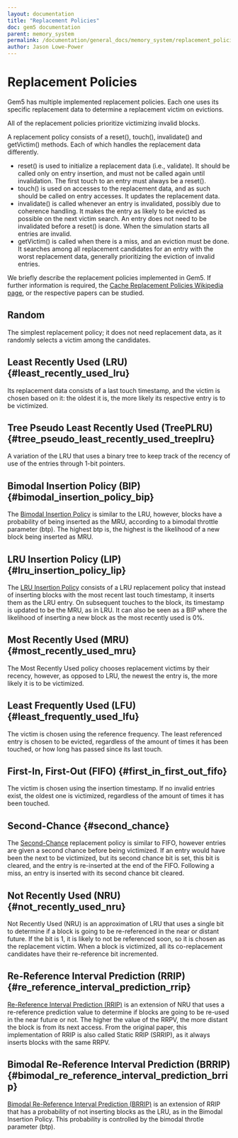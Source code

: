 ```yaml
---
layout: documentation
title: "Replacement Policies"
doc: gem5 documentation
parent: memory_system
permalink: /documentation/general_docs/memory_system/replacement_policies/
author: Jason Lowe-Power
---
```


# Replacement Policies

Gem5 has multiple implemented replacement policies. Each one uses its
specific replacement data to determine a replacement victim on
evictions.

All of the replacement policies prioritize victimizing invalid blocks.

A replacement policy consists of a reset(), touch(), invalidate() and
getVictim() methods. Each of which handles the replacement data
differently.

-   reset() is used to initialize a replacement data (i.e., validate).
    It should be called only on entry insertion, and must not be called
    again until invalidation. The first touch to an entry must always be
    a reset().
-   touch() is used on accesses to the replacement data, and as such
    should be called on entry accesses. It updates the replacement data.
-   invalidate() is called whenever an entry is invalidated, possibly
    due to coherence handling. It makes the entry as likely to be
    evicted as possible on the next victim search. An entry does not
    need to be invalidated before a reset() is done. When the simulation
    starts all entries are invalid.
-   getVictim() is called when there is a miss, and an eviction must be
    done. It searches among all replacement candidates for an entry with
    the worst replacement data, generally prioritizing the eviction of
    invalid entries.

We briefly describe the replacement policies implemented in Gem5. If
further information is required, the [Cache Replacement Policies
Wikipedia page](https://en.wikipedia.org/wiki/Cache_replacement_policies), or the respective papers can be studied.

Random
------

The simplest replacement policy; it does not need replacement data, as
it randomly selects a victim among the candidates.

Least Recently Used (LRU) {#least_recently_used_lru}
-------------------------

Its replacement data consists of a last touch timestamp, and the victim
is chosen based on it: the oldest it is, the more likely its respective
entry is to be victimized.

Tree Pseudo Least Recently Used (TreePLRU) {#tree_pseudo_least_recently_used_treeplru}
------------------------------------------

A variation of the LRU that uses a binary tree to keep track of the
recency of use of the entries through 1-bit pointers.

Bimodal Insertion Policy (BIP) {#bimodal_insertion_policy_bip}
------------------------------

The [Bimodal Insertion Policy] is similar to the LRU, however, blocks
have a probability of being inserted as the MRU, according to a bimodal
throttle parameter (btp). The highest btp is, the highest is the
likelihood of a new block being inserted as MRU.

LRU Insertion Policy (LIP) {#lru_insertion_policy_lip}
--------------------------

The [LRU Insertion Policy][Bimodal Insertion Policy] consists of a LRU
replacement policy that instead of inserting blocks with the most recent
last touch timestamp, it inserts them as the LRU entry. On subsequent
touches to the block, its timestamp is updated to be the MRU, as in LRU.
It can also be seen as a BIP where the likelihood of inserting a new
block as the most recently used is 0%.

Most Recently Used (MRU) {#most_recently_used_mru}
------------------------

The Most Recently Used policy chooses replacement victims by their
recency, however, as opposed to LRU, the newest the entry is, the more
likely it is to be victimized.

Least Frequently Used (LFU) {#least_frequently_used_lfu}
---------------------------

The victim is chosen using the reference frequency. The least referenced
entry is chosen to be evicted, regardless of the amount of times it has
been touched, or how long has passed since its last touch.

First-In, First-Out (FIFO) {#first_in_first_out_fifo}
--------------------------

The victim is chosen using the insertion timestamp. If no invalid
entries exist, the oldest one is victimized, regardless of the amount of
times it has been touched.

Second-Chance {#second_chance}
-------------

The [Second-Chance] replacement policy is similar to FIFO, however
entries are given a second chance before being victimized. If an entry
would have been the next to be victimized, but its second chance bit is
set, this bit is cleared, and the entry is re-inserted at the end of the
FIFO. Following a miss, an entry is inserted with its second chance bit
cleared.

Not Recently Used (NRU) {#not_recently_used_nru}
-----------------------

Not Recently Used (NRU) is an approximation of LRU that uses a single
bit to determine if a block is going to be re-referenced in the near or
distant future. If the bit is 1, it is likely to not be referenced soon,
so it is chosen as the replacement victim. When a block is victimized,
all its co-replacement candidates have their re-reference bit
incremented.

Re-Reference Interval Prediction (RRIP) {#re_reference_interval_prediction_rrip}
---------------------------------------

[Re-Reference Interval Prediction (RRIP)] is an extension of NRU that
uses a re-reference prediction value to determine if blocks are going to
be re-used in the near future or not. The higher the value of the RRPV,
the more distant the block is from its next access. From the original
paper, this implementation of RRIP is also called Static RRIP (SRRIP),
as it always inserts blocks with the same RRPV.

Bimodal Re-Reference Interval Prediction (BRRIP) {#bimodal_re_reference_interval_prediction_brrip}
------------------------------------------------

[Bimodal Re-Reference Interval Prediction
(BRRIP)][Re-Reference Interval Prediction (RRIP)] is an extension of
RRIP that has a probability of not inserting blocks as the LRU, as in
the Bimodal Insertion Policy. This probability is controlled by the
bimodal throtle parameter (btp).

  [Second-Chance]: https://apps.dtic.mil/docs/citations/AD0687552
  [Re-Reference Interval Prediction (RRIP)]: https://dl.acm.org/citation.cfm?id=1815971
  [Cache Replacement Policies Wikipedia page]: https://en.wikipedia.org/wiki/Cache_replacement_policies
  [Bimodal Insertion Policy]: https://dl.acm.org/citation.cfm?id=1250709

